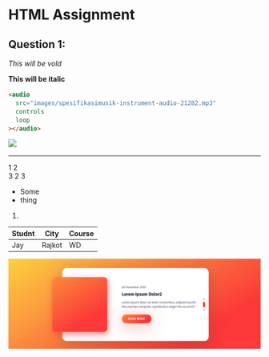 # HTML Assignment

## Question 1:

_This will be vold_

**This will be italic**

```html
<audio
  src="images/spesifikasimusik-instrument-audio-21282.mp3"
  controls
  loop
></audio>
```

<img src="https://images.pexels.com/photos/11107635/pexels-photo-11107635.jpeg?auto=compress&cs=tinysrgb&w=1260&h=750&dpr=1"/>

---

1 2 <br> 3
2
3

- Some
- thing

1.

| Studnt | City   | Course |
| ------ | ------ | ------ |
| Jay    | Rajkot | WD     |

![](images/0_j8gH1ZnE-VKrhVMl.png)
